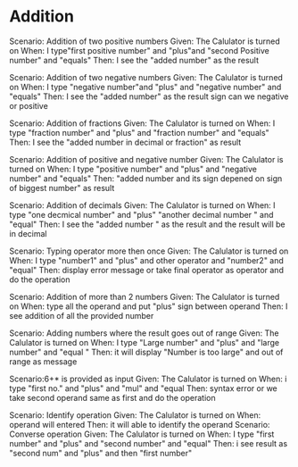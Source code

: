 # Addition

Scenario: Addition of two positive numbers
Given: The Calulator is turned on
When: I type"first positive number" and "plus"and "second Positive number" and "equals"
Then: I see the "added number" as the result

Scenario: Addition of two negative numbers
Given: The Calulator is turned on
When:  I type "negative number"and "plus" and "negative number" and "equals"
Then: I see the "added number" as the result sign can we negative or positive

Scenario: Addition of fractions
Given: The Calulator is turned on
When:  I type "fraction number" and "plus" and "fraction number" and "equals"
Then: I see the "added number in decimal or fraction" as result

Scenario: Addition of positive and negative number
Given: The Calulator is turned on
When:  I type "positive number" and "plus" and "negative number" and "equals"
Then: "added number and its sign depened on sign of biggest number" as result

Scenario: Addition of decimals
Given: The Calulator is turned on
When: I type "one decmical number" and  "plus" "another decimal number " and "equal"
Then: I see the "added number " as the result and the result will be in decimal

Scenario: Typing operator more then once
Given: The Calulator is turned on
When: I type "number1" and "plus" and other operator and "number2" and "equal"
Then: display error message or take final operator as operator and do the operation

Scenario: Addition of more than 2 numbers
Given: The Calulator is turned on
When: type all the operand and put "plus" sign between operand
Then: I see addition of all  the provided number

Scenario: Adding numbers where the result goes out of range
Given: The Calulator is turned on
When: I type "Large number" and "plus" and "large number" and "equal "
Then: it will display "Number is too large" and out of range as message

Scenario:6+* is provided as input
Given: The Calulator is turned on
When:  i type "first no." and "plus" and  "mul" and "equal
Then: syntax error or we take second operand same as first and do the operation

Scenario: Identify operation
Given: The Calulator is turned on
When: operand will entered
Then: it will able to identify the operand
Scenario: Converse operation
Given: The Calulator is turned on
When: I type "first number" and "plus" and "second number" and "equal"
Then: i see result as "second num" and "plus" and then "first number"
